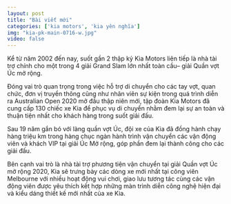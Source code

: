 ```yaml
---
layout: post
title: "Bài viết mới"
categories: ['kia motors', 'kia yên nghĩa']
img: "kia-pk-main-0716-w.jpg"
video: false
---
```


Kể từ năm 2002 đến nay, suốt gần 2 thập kỷ Kia Motors liên tiếp là nhà tài trợ chính cho một trong 4 giải Grand Slam lớn nhất toàn cầu– giải Quần vợt Úc mở rộng.

Đóng vai trò quan trọng trong việc hỗ trợ di chuyển cho các tay vợt, quan chức, đơn vị truyền thông cũng như nhân viên sự kiện trong quá trình diễn ra Australian Open 2020 mở đầu thập niên mới, tập đoàn Kia Motors đã cung cấp 130 chiếc xe Kia để phục vụ di chuyển nhằm đem lại sự an toàn và thuận tiện nhất cho khách hàng trong suốt giải đấu.

Sau 19 năm gắn bó với làng quần vợt Úc, đội xe của Kia đã đồng hành chạy hàng triệu km trong hàng chục ngàn hành trình vận chuyển các vận động viên và khách VIP tại giải Úc Mở rộng, góp phần đem lại thành công cho các giải đấu.

Bên cạnh vai trò là nhà tài trợ phương tiện vận chuyển tại giải Quần vợt Úc mở rộng 2020, Kia sẽ trưng bày các dòng xe mới nhất tại công viên Melbourne với nhiều hoạt động vui chơi, giao lưu tương tác cùng các vận động viên được yêu thích kết hợp những màn trình diễn công nghệ hiện đại và kiểu dáng thiết kế mới nhất của xe Kia.
